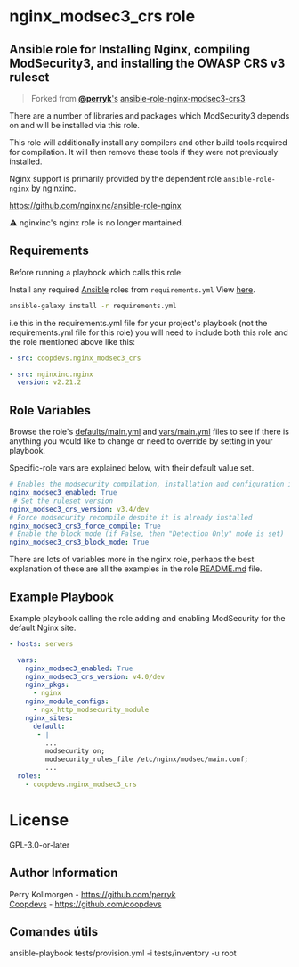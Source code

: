 # nginx_modsec3_crs role
## Ansible role for Installing Nginx, compiling ModSecurity3, and installing the OWASP CRS v3 ruleset 

> Forked from [**@perryk**'s](https://github.com/perryk) [ansible-role-nginx-modsec3-crs3](https://github.com/perryk/ansible-role-nginx-modsec3-crs3)

There are a number of libraries and packages which ModSecurity3 depends on and will be installed via this role.

This role will additionally install any compilers and other build tools required for compilation. It will then remove these tools if they were not previously installed. 

Nginx support is primarily provided by the dependent role `ansible-role-nginx` by nginxinc.

https://github.com/nginxinc/ansible-role-nginx

:warning:  nginxinc's nginx role is no longer mantained.

## Requirements

Before running a playbook which calls this role:

Install any required [Ansible](https://www.ansible.com) roles from `requirements.yml` View [here](requirements.yml).

```bash
ansible-galaxy install -r requirements.yml
```
i.e this in the requirements.yml file for your project's playbook (not the requirements.yml file for this role) you will need to include both this role and the role mentioned above like this:

```yml
- src: coopdevs.nginx_modsec3_crs

- src: nginxinc.nginx
  version: v2.21.2
```
## Role Variables

Browse the role's [defaults/main.yml](defaults/main.yml) and [vars/main.yml](vars/main.yml) files to see if there is anything you would like to change or need to override by setting in your playbook.

Specific-role vars are explained below, with their default value set.

```yaml
# Enables the modsecurity compilation, installation and configuration if it is not installed
nginx_modsec3_enabled: True
 # Set the ruleset version
nginx_modsec3_crs_version: v3.4/dev
# Force modsecurity recompile despite it is already installed
nginx_modsec3_crs3_force_compile: True
# Enable the block mode (if False, then "Detection Only" mode is set)
nginx_modsec3_crs3_block_mode: True
```

There are lots of variables more in the nginx role, perhaps the best explanation of these are all the examples in the role [README.md](https://github.com/nginxinc/ansible-role-nginx/blob/master/README.md) file.


## Example Playbook

Example playbook calling the role adding and enabling ModSecurity for the default Nginx site.

```yaml
- hosts: servers

  vars:
    nginx_modsec3_enabled: True
    nginx_modsec3_crs_version: v4.0/dev
    nginx_pkgs:
      - nginx
    nginx_module_configs:
      - ngx_http_modsecurity_module
    nginx_sites:
      default:
       - |
         ...
         modsecurity on;
         modsecurity_rules_file /etc/nginx/modsec/main.conf;
         ...
  roles:
    - coopdevs.nginx_modsec3_crs
```

# License

GPL-3.0-or-later

## Author Information

Perry Kollmorgen - https://github.com/perryk  
[Coopdevs](https://coopdevs.org) - https://github.com/coopdevs



## Comandes útils
ansible-playbook tests/provision.yml -i tests/inventory -u root
